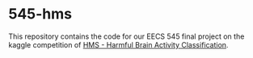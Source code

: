 # 545-hms

This repository contains the code for our EECS 545 final project on the kaggle competition of [HMS - Harmful Brain Activity Classification](https://www.kaggle.com/competitions/hms-harmful-brain-activity-classification).

